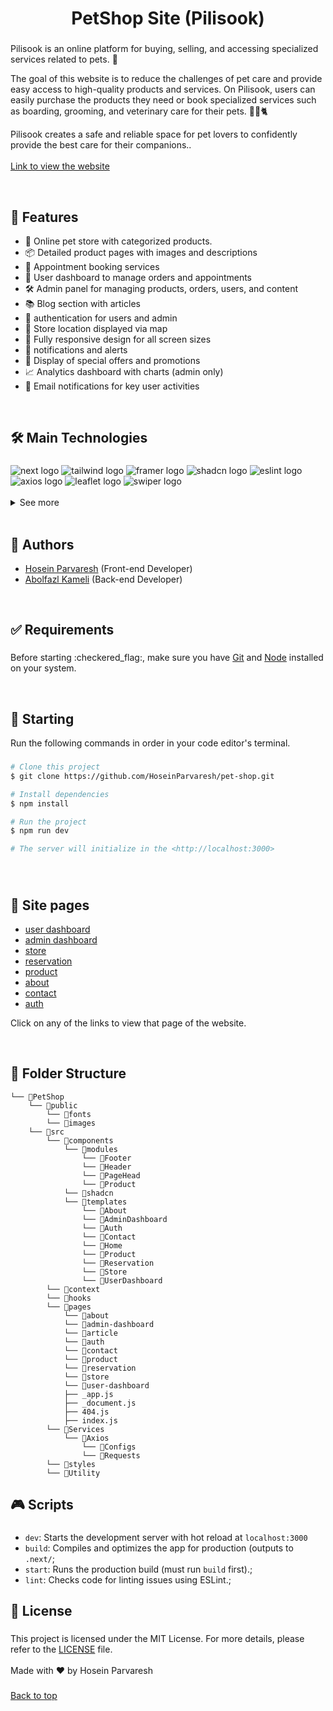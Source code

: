 <h1 align="center">PetShop Site (Pilisook)</h1>

###

<p align="left">Pilisook is an online platform for buying, selling, and accessing specialized services related to pets. 🐾

The goal of this website is to reduce the challenges of pet care and provide easy access to high-quality products and services. On Pilisook, users can easily purchase the products they need or book specialized services such as boarding, grooming, and veterinary care for their pets. 🐕‍🦺🐈

Pilisook creates a safe and reliable space for pet lovers to confidently provide the best care for their companions..<br><br>
<a href="https://pet-shop-five-sable.vercel.app/">Link to view the website</a></p>

<br clear="both">

## 🚀 Features

- 🛒 Online pet store with categorized products.
- 📦 Detailed product pages with images and descriptions
- 📅 Appointment booking services
- 👤 User dashboard to manage orders and appointments
- 🛠️ Admin panel for managing products, orders, users, and content
- 📚 Blog section with articles
- 🔐 authentication for users and admin
- 📍 Store location displayed via map
- 📱 Fully responsive design for all screen sizes
- 🔔 notifications and alerts
- 🎁 Display of special offers and promotions
- 📈 Analytics dashboard with charts (admin only)
- 📨 Email notifications for key user activities

<br clear="both">

<h2 align="left">🛠️ Main Technologies</h2>

###

<div align="left">
  <img src="https://img.shields.io/badge/Next.js-000000?style=for-the-badge&logo=Next.js&logoColor=FFFFFF" alt="next logo" />
  <img src="https://img.shields.io/badge/Tailwind%20CSS-222222?style=for-the-badge&logo=Tailwind+CSS&logoColor=06B6D4" alt="tailwind logo" />
  <img src="https://img.shields.io/badge/Framer-0055FF?style=for-the-badge&logo=Framer&logoColor=FFFFFF" alt="framer logo" />
  <img src="https://img.shields.io/badge/shadcn%2Fui-000000?style=for-the-badge&logo=shadcn%2Fui&logoColor=FFFFFF" alt="shadcn logo" />
  <img src="https://img.shields.io/badge/ESLint-4B32C3?style=for-the-badge&logo=ESLint&logoColor=FFFFFF" alt="eslint logo" />
  <img src="https://img.shields.io/badge/Axios-5A29E4?style=for-the-badge&logo=Axios&logoColor=FFFFFF" alt="axios logo" />
  <img src="https://img.shields.io/badge/Leaflet-199900?style=for-the-badge&logo=Leaflet&logoColor=FFFFFF" alt="leaflet logo" />
  <img src="https://img.shields.io/badge/Swiper-6332F6?style=for-the-badge&logo=Swiper&logoColor=FFFFFF" alt="swiper logo" />
</div>
<br clear="both">
<details>
  <summary>See more</summary>

  ###
  * [recharts](https://recharts.org/en-US)
  * [animate.css](https://animate.style/)
  * [aos](https://michalsnik.github.io/aos/)
  * [moment-jalaali](https://www.npmjs.com/package/moment-jalaali)
  * [react-hot-toast](https://react-hot-toast.com/)
  * [react-icons](https://react-icons.github.io/react-icons/)
  * [react-multi-date-picker](https://shahabyazdi.github.io/react-multi-date-picker/)
  * [react-scroll-parallax](https://www.npmjs.com/package/react-scroll-parallax)
  * [react-simple-typewriter](https://react-simple-typewriter.vercel.app/?path=/story/introduction--page)
  * [uuid](https://www.npmjs.com/package/uuid)
  
</details>
<br clear="both">

## 👥 Authors

- [Hosein Parvaresh](https://github.com/HoseinParvaresh) (Front-end Developer)
- [Abolfazl Kameli](https://github.com/AbolfazlKameli/PetShop) (Back-end Developer)

<br clear="both">
  
<h2 align="left">✅ Requirements</h2>

###

<p align="left">Before starting :checkered_flag:, make sure you have <a href="https://git-scm.com">Git</a> and <a href="https://nodejs.org/en/">Node</a> installed on your system.</p>

<br clear="both">

###

<h2 align="left">🏁 Starting</h2>

<p>Run the following commands in order in your code editor's terminal.</p>

###
```bash
# Clone this project
$ git clone https://github.com/HoseinParvaresh/pet-shop.git

# Install dependencies
$ npm install

# Run the project
$ npm run dev

# The server will initialize in the <http://localhost:3000>
```
###
<br clear="both">

## 📃 Site pages

- [user dashboard](https://pet-shop-five-sable.vercel.app/user-dashboard)
- [admin dashboard](https://pet-shop-five-sable.vercel.app/admin-dashboard) 
- [store](https://pet-shop-five-sable.vercel.app/store)
- [reservation](https://pet-shop-five-sable.vercel.app/reservation)
- [product](https://pet-shop-five-sable.vercel.app/product/2)
- [about](https://pet-shop-five-sable.vercel.app/about)
- [contact](https://pet-shop-five-sable.vercel.app/contact)
- [auth](https://pet-shop-five-sable.vercel.app/auth)

Click on any of the links to view that page of the website.

<br clear="both">

<h2 align="left">📁 Folder Structure </h2>

```
└── 📁PetShop
    └── 📁public
        └── 📁fonts
        └── 📁images
    └── 📁src
        └── 📁components
            └── 📁modules
                └── 📁Footer
                └── 📁Header
                └── 📁PageHead
                └── 📁Product
            └── 📁shadcn
            └── 📁templates
                └── 📁About
                └── 📁AdminDashboard
                └── 📁Auth
                └── 📁Contact
                └── 📁Home
                └── 📁Product
                └── 📁Reservation
                └── 📁Store
                └── 📁UserDashboard
        └── 📁context
        └── 📁hooks
        └── 📁pages
            └── 📁about
            └── 📁admin-dashboard
            └── 📁article
            └── 📁auth
            └── 📁contact
            └── 📁product
            └── 📁reservation
            └── 📁store
            └── 📁user-dashboard
            ├── _app.js
            ├── _document.js
            ├── 404.js
            ├── index.js
        └── 📁Services
            └── 📁Axios
                └── 📁Configs
                └── 📁Requests
        └── 📁styles
        └── 📁Utility
```

<h2 align="left">🎮 Scripts</h2>

###
  - `dev`: Starts the development server with hot reload at `localhost:3000`
  - `build`: Compiles and optimizes the app for production (outputs to `.next/`;
  - `start`: Runs the production build (must run `build` first).;
  - `lint`: Checks code for linting issues using ESLint.;

###

<h2 align="left">📝 License</h2>

###

<p align="left">This project is licensed under the MIT License. For more details, please refer to the <a href="https://github.com/maurodesouza/profile-readme-generator/blob/main/LICENSE.md">LICENSE</a> file.<br><br>Made with ❤️ by Hosein Parvaresh</p>

###
<a href="#top">Back to top</a>
###